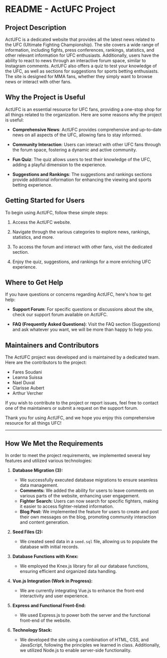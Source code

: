 # README - ActUFC Project

## Project Description

ActUFC is a dedicated website that provides all the latest news related to the UFC (Ultimate Fighting Championship). The site covers a wide range of information, including fights, press conferences, rankings, statistics, and other relevant information for UFC enthusiasts. Additionally, users have the ability to react to news through an interactive forum space, similar to Instagram comments. ActUFC also offers a quiz to test your knowledge of the UFC, as well as sections for suggestions for sports betting enthusiasts. The site is designed for MMA fans, whether they simply want to browse news or interact with other fans.

## Why the Project is Useful

ActUFC is an essential resource for UFC fans, providing a one-stop shop for all things related to the organization. Here are some reasons why the project is useful:

- **Comprehensive News**: ActUFC provides comprehensive and up-to-date news on all aspects of the UFC, allowing fans to stay informed.

- **Community Interaction**: Users can interact with other UFC fans through the forum space, fostering a dynamic and active community.

- **Fun Quiz**: The quiz allows users to test their knowledge of the UFC, adding a playful dimension to the experience.

- **Suggestions and Rankings**: The suggestions and rankings sections provide additional information for enhancing the viewing and sports betting experience.

## Getting Started for Users

To begin using ActUFC, follow these simple steps:

1. Access the ActUFC website.

2. Navigate through the various categories to explore news, rankings, statistics, and more.

3. To access the forum and interact with other fans, visit the dedicated section.

4. Enjoy the quiz, suggestions, and rankings for a more enriching UFC experience.

## Where to Get Help

If you have questions or concerns regarding ActUFC, here's how to get help:

- **Support Forum**: For specific questions or discussions about the site, check our support forum available on ActUFC.

- **FAQ (Frequently Asked Questions)**: Visit the FAQ section (Suggestions) and ask whatever you want, we will be more than happy to help you.
  
## Maintainers and Contributors

The ActUFC project was developed and is maintained by a dedicated team. Here are the contributors to the project:

- Fares Soudani
- Leanna Suissa
- Nael Duval
- Clarisse Aubert
- Arthur Vercher

If you wish to contribute to the project or report issues, feel free to contact one of the maintainers or submit a request on the support forum.

Thank you for using ActUFC, and we hope you enjoy this comprehensive resource for all things UFC!

----

## How We Met the Requirements

In order to meet the project requirements, we implemented several key features and utilized various technologies:

1. **Database Migration (3):**
   - We successfully executed database migrations to ensure seamless data management.
   - **Comments:**
    We added the ability for users to leave comments on various parts of the website, enhancing user engagement.
   - **Fighter Search:**
     Users can now search for specific fighters, making it easier to access fighter-related information.
   - **Blog Post:**
     We implemented the feature for users to create and post their own messages on the blog, promoting community interaction and content generation.

2. **Seed Files (2):**
   - We created seed data in a `seed.sql` file, allowing us to populate the database with initial records.

3. **Database Functions with Knex:**
   - We employed the Knex.js library for all our database functions, ensuring efficient and organized data handling.

4. **Vue.js Integration (Work in Progress):**
   - We are currently integrating Vue.js to enhance the front-end interactivity and user experience.

5. **Express and Functional Front-End:**
   - We used Express.js to power both the server and the functional front-end of the website.

6. **Technology Stack:**
   - We developed the site using a combination of HTML, CSS, and JavaScript, following the principles we learned in class. Additionally, we utilized Node.js to enable server-side functionality.

